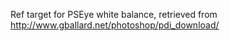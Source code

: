 
Ref target for PSEye white balance, retrieved from http://www.gballard.net/photoshop/pdi_download/

